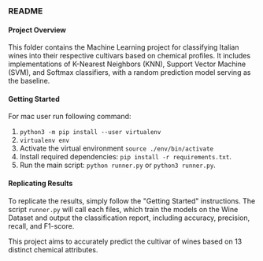 ### README 

#### Project Overview
This folder contains the Machine Learning project for classifying Italian wines into their respective cultivars based on chemical profiles. It includes implementations of K-Nearest Neighbors (KNN), Support Vector Machine (SVM), and Softmax classifiers, with a random prediction model serving as the baseline.

#### Getting Started
For mac user run following command:
1. `python3 -m pip install --user virtualenv`
2. `virtualenv env`
3. Activate the virtual environment `source ./env/bin/activate`  
4. Install required dependencies: `pip install -r requirements.txt`.
5. Run the main script: `python runner.py` or `python3 runner.py`.

#### Replicating Results
To replicate the results, simply follow the "Getting Started" instructions. The script `runner.py` will call each files, which train the models on the Wine Dataset and output the classification report, including accuracy, precision, recall, and F1-score.


This project aims to accurately predict the cultivar of wines based on 13 distinct chemical attributes.